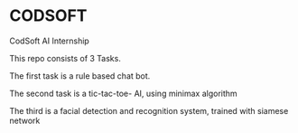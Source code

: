 # CODSOFT
CodSoft AI Internship

This repo consists of 3 Tasks. 

The first task is a rule based chat bot.

The second task is a tic-tac-toe- AI, using minimax algorithm

The third is a facial detection and recognition system, trained with siamese network
